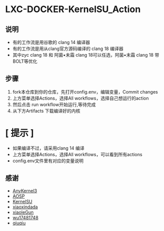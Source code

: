 # LXC-DOCKER-KernelSU_Action

## 说明 
- 有的工作流是用谷歌的 clang 14 编译器
- 有的工作流是用从clang官方源码编译的 clang 18 编译器
- 其中zyc clang 18 和 阿菌•未霜 clang 18可以任选，阿菌•未霜 clang 18 带BOLT等优化


## 步骤
1. fork本仓库到你的仓库，先打开config.env，编辑变量，Commit changes
2. 上方菜单选择Actions，选择All workflows，选择自己想运行的action
3. 然后点击 run workflow开始运行,等待完成
4. 从下方Artifacts 下载编译好的内核


# [ 提示 ]
- 如果编译不过，请采用clang 14 编译
- 上方菜单选择Actions，选择All workflows，可以看到所有actions
- config.env文件里有对应的变量说明


## 感谢
- [AnyKernel3](https://github.com/osm0sis/AnyKernel3)
- [AOSP](https://android.googlesource.com)
- [KernelSU](https://github.com/tiann/KernelSU)
- [xiaoxindada](https://github.com/xiaoxindada)
- [xiaoleGun](https://github.com/xiaoleGun/KernelSU_Action)
- [wu17481748](https://github.com/wu17481748/LXC-DOCKER-KernelSU_Action)
- [qiuqiu](https://github.com/lateautumn233)


